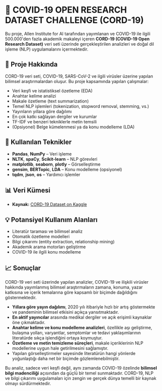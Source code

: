 # 🦠 COVID-19 OPEN RESEARCH DATASET CHALLENGE (CORD-19)

Bu proje, Allen Institute for AI tarafından yayımlanan ve COVID-19 ile ilgili 500.000'den fazla akademik makaleyi içeren **CORD-19 (COVID-19 Open Research Dataset)** veri seti üzerinde gerçekleştirilen analizleri ve doğal dil işleme (NLP) uygulamalarını içermektedir.

## 📘 Proje Hakkında

CORD-19 veri seti, COVID-19, SARS-CoV-2 ve ilgili virüsler üzerine yapılan bilimsel araştırmalardan oluşur. Bu proje kapsamında yapılan çalışmalar:

- Veri keşfi ve istatistiksel özetleme (EDA)
- Anahtar kelime analizi
- Makale özetleme (text summarization)
- Temel NLP işlemleri (tokenization, stopword removal, stemming, vs.)
- Yayınların yıllara göre dağılımı
- En çok katkı sağlayan dergiler ve kurumlar
- TF-IDF ve benzeri tekniklerle metin temsili
- (Opsiyonel) Belge kümelenmesi ya da konu modelleme (LDA)

## 🧪 Kullanılan Teknikler

- **Pandas**, **NumPy** – Veri işleme
- **NLTK**, **spaCy**, **Scikit-learn** – NLP görevleri
- **matplotlib**, **seaborn**, **plotly** – Görselleştirme
- **gensim**, **BERTopic**, **LDA** – Konu modelleme (opsiyonel)
- **tqdm**, **json**, **os** – Yardımcı işlemler

## 📊 Veri Kümesi

- **Kaynak:** [CORD-19 Dataset on Kaggle](https://www.kaggle.com/datasets/allen-institute-for-ai/CORD-19-research-challenge)

  

## 💡 Potansiyel Kullanım Alanları

- Literatür taraması ve bilimsel analiz
- Otomatik özetleme modelleri
- Bilgi çıkarımı (entity extraction, relationship mining)
- Akademik arama motorları geliştirme
- COVID-19 ile ilgili konu modelleme

## 📈 Sonuçlar

CORD-19 veri seti üzerinde yapılan analizler, COVID-19 ve ilişkili virüsler hakkında yayımlanmış bilimsel araştırmaların zamana, konuma, yazar katkısına ve içerik temalarına göre kapsamlı bir biçimde dağıldığını göstermektedir.

- **Yıllara göre yayın dağılımı**, 2020 yılı itibariyle hızlı bir artış göstermekte ve pandeminin bilimsel etkisini açıkça yansıtmaktadır.
- **En aktif yayıncılar** arasında medikal dergiler ve açık erişimli kaynaklar öne çıkmaktadır.
- **Anahtar kelime ve konu modelleme analizleri**, özellikle aşı geliştirme, bulaşma yolları, varyantlar, semptomlar ve tedavi yaklaşımlarının literatürde sıkça işlendiğini ortaya koymuştur.
- **Özetleme ve metin temizleme süreçleri**, makale içeriklerinin NLP modellerine uygun hale getirilmesini sağlamıştır.
- Yapılan görselleştirmeler sayesinde literatürün hangi yönlerde yoğunlaştığı daha net bir biçimde gözlemlenebilmiştir.

Bu analiz, sadece veri keşfi değil, aynı zamanda COVID-19 özelinde **bilimsel bilgi madenciliği** açısından da güçlü bir temel sunmaktadır. CORD-19, NLP ve bilgi çıkarımı uygulamaları için zengin ve gerçek dünya temelli bir kaynak olmayı sürdürmektedir.
